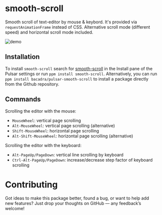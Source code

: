 # smooth-scroll

Smooth scroll of text-editor by mouse & keybord. It's provided via `requestAnimationFrame` instead of CSS. Alternative scroll mode (different speed) and horizontal scroll mode included.

![demo](https://github.com/bacadra/pulsar-smooth-scroll/blob/master/assets/demo.gif?raw=true)

## Installation

To install `smooth-scroll` search for [smooth-scroll](https://web.pulsar-edit.dev/packages/smooth-scroll) in the Install pane of the Pulsar settings or run `ppm install smooth-scroll`. Alternatively, you can run `ppm install bacadra/pulsar-smooth-scroll` to install a package directly from the Github repository.

## Commands

Scrolling the editor with the mouse:

- `MouseWheel`: vertical page scrolling
- `Alt-MouseWheel`: vertical page scrolling (alternative)
- `Shift-MouseWheel`: horizontal page scrolling
- `Alt-Shift-MouseWheel`: horizontal page scrolling (alternative)

Scrolling the editor with the keyboard:

- `Alt-PageUp/PageDown`: vertical line scrolling by keyboard
- `Ctrl-Alt-PageUp/PageDown`: increase/decrease step factor of keyboard scrolling

# Contributing

Got ideas to make this package better, found a bug, or want to help add new features? Just drop your thoughts on GitHub — any feedback’s welcome!
